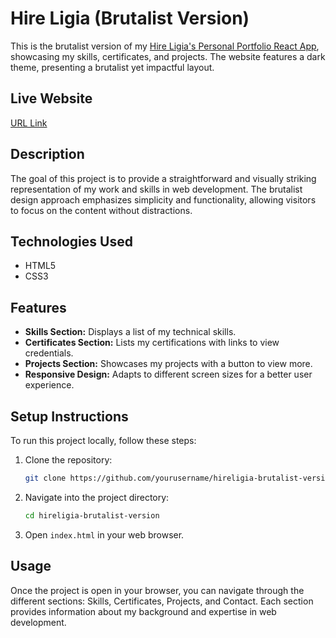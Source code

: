 # Hire Ligia (Brutalist Version)

This is the brutalist version of my [Hire Ligia's Personal Portfolio React App](https://hiralinda.github.io/hireligia/), showcasing my skills, certificates, and projects. The website features a dark theme, presenting a brutalist yet impactful layout. 

## Live Website

[URL Link](https://hiralinda.github.io/hireligia-brutalist-version/)

## Description

The goal of this project is to provide a straightforward and visually striking representation of my work and skills in web development. The brutalist design approach emphasizes simplicity and functionality, allowing visitors to focus on the content without distractions.

## Technologies Used

- HTML5
- CSS3
  
## Features

- **Skills Section:** Displays a list of my technical skills.
- **Certificates Section:** Lists my certifications with links to view credentials.
- **Projects Section:** Showcases my projects with a button to view more.
- **Responsive Design:** Adapts to different screen sizes for a better user experience.
  
## Setup Instructions

To run this project locally, follow these steps:

1. Clone the repository:
    ```bash
    git clone https://github.com/yourusername/hireligia-brutalist-version.git
    ```

2. Navigate into the project directory:
    ```bash
    cd hireligia-brutalist-version
    ```

3. Open `index.html` in your web browser.

## Usage

Once the project is open in your browser, you can navigate through the different sections: Skills, Certificates, Projects, and Contact. Each section provides information about my background and expertise in web development.


